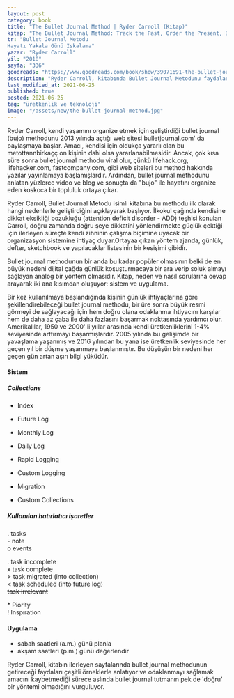```yaml
---
layout: post
category: book
title: "The Bullet Journal Method | Ryder Carroll (Kitap)"
kitap: "The Bullet Journal Method: Track the Past, Order the Present, Design the Future"
tr: "Bullet Journal Metodu   
Hayatı Yakala Günü Iskalama"
yazar: "Ryder Carroll"
yil: "2018"
sayfa: "336"
goodreads: "https://www.goodreads.com/book/show/39071691-the-bullet-journal-method"
description: "Ryder Carroll, kitabında Bullet Journal Metodunu faydaları ve örnekleriyle anlatıyor."
last_modified_at: 2021-06-25
published: true
posted: 2021-06-25
tag: "üretkenlik ve teknoloji"
image: "/assets/new/the-bullet-journal-method.jpg"
---
```


Ryder Carroll, kendi yaşamını organize etmek için geliştirdiği bullet journal (bujo) methodunu 2013 yılında açtığı web sitesi bulletjournal.com' da paylaşmaya başlar. Amacı, kendisi için oldukça yararlı olan bu metottannbirkaçç on kişinin dahi olsa yararlanabilmesidir. Ancak, çok kısa süre sonra bullet journal methodu viral olur, çünkü lifehack.org, lifehacker.com, fastcompany.com, gibi web siteleri bu method hakkında yazılar yayınlamaya başlamışlardır. Ardından, bullet journal methodunu anlatan yüzlerce video ve blog ve sonuçta da "bujo" ile hayatını organize eden koskoca bir topluluk ortaya çıkar.

Ryder Carroll, Bullet Journal Metodu isimli kitabına bu methodu ilk olarak hangi nedenlerle geliştirdiğini açıklayarak başlıyor. İlkokul çağında kendisine dikkat eksikliği bozukluğu (attention deficit disorder - ADD) teşhisi konulan Carroll, doğru zamanda doğru şeye dikkatini yönlendirmekte güçlük çektiği için ilerleyen süreçte kendi zihninin çalışma biçimine uyacak bir organizasyon sistemine ihtiyaç duyar.Ortayaa çıkan yöntem ajanda, günlük, defter, sketchbook ve yapılacaklar listesinin bir kesişimi gibidir.

Bullet journal methodunun bir anda bu kadar popüler olmasının belki de en büyük nedeni dijital çağda günlük koşuşturmacaya bir ara verip soluk almayı sağlayan analog bir yöntem olmasıdır. Kitap, neden ve nasıl sorularına cevap arayarak iki ana kısımdan oluşuyor: sistem ve uygulama.

Bir kez kullanılmaya başlandığında kişinin günlük ihtiyaçlarına göre şekillendirebileceği bullet journal methodu, bir üre sonra büyük resmi görmeyi de sağlayacağı için hem doğru olana odaklanma ihtiyacını karşılar hem de daha az çaba ile daha fazlasını başarmak noktasında yardımcı olur. Amerikalılar, 1950 ve 2000' li yıllar arasında kendi üretkenliklerini 1-4% seviyesinde arttırmayı başarmışlardır. 2005 yılında bu gelişimde bir yavaşlama yaşanmış ve 2016 yılından bu yana ise üretkenlik seviyesinde her geçen yıl bir düşme yaşanmaya başlanmıştır. Bu düşüşün bir nedeni her geçen gün artan aşırı bilgi yüküdür.

#### Sistem
##### Collections
- Index
- Future Log
- Monthly Log
- Daily Log

- Rapid Logging
- Custom Logging
- Migration
- Custom Collections

##### Kullanılan hatırlatıcı işaretler
. tasks  
\- note  
o events  

. task incomplete  
x task complete  
\> task migrated (into collection)  
\< task scheduled (into future log)  
<strike>task irrelevant</strike>  

\* Piority  
! Inspıration 

#### Uygulama
- sabah saatleri (a.m.) günü planla  
- akşam saatleri (p.m.) günü değerlendir  

Ryder Carroll, kitabın ilerleyen sayfalarında bullet journal methodunun getireceği faydaları çeşitli örneklerle anlatıyor ve odaklanmayı sağlamak amacını kaybetmediği sürece aslında bullet journal tutmanın pek de 'doğru' bir yöntemi olmadığını vurguluyor.
